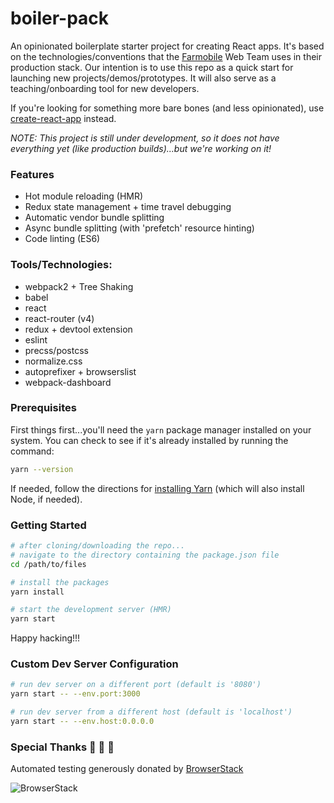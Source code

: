 # boiler-pack
An opinionated boilerplate starter project for creating React apps. It's based on the technologies/conventions that the [Farmobile](https://www.farmobile.com/) Web Team uses in their production stack. Our intention is to use this repo as a quick start for launching new projects/demos/prototypes. It will also serve as a teaching/onboarding tool for new developers.

If you're looking for something more bare bones (and less opinionated), use [create-react-app](https://github.com/facebookincubator/create-react-app) instead.

*_NOTE:_ This project is still under development, so it does not have everything yet (like production builds)...but we're working on it!*

### Features
* Hot module reloading (HMR)
* Redux state management + time travel debugging
* Automatic vendor bundle splitting
* Async bundle splitting (with 'prefetch' resource hinting)
* Code linting (ES6)

### Tools/Technologies:
* webpack2 + Tree Shaking
* babel
* react
* react-router (v4)
* redux + devtool extension
* eslint
* precss/postcss
* normalize.css
* autoprefixer + browserslist
* webpack-dashboard

### Prerequisites
First things first...you'll need the `yarn` package manager installed on your system. You can check to see if it's already installed by running the command:
```bash
yarn --version
```
If needed, follow the directions for [installing Yarn](https://yarnpkg.com/en/docs/install) (which will also install Node, if needed).

### Getting Started
```bash
# after cloning/downloading the repo...
# navigate to the directory containing the package.json file
cd /path/to/files

# install the packages
yarn install

# start the development server (HMR)
yarn start
```
Happy hacking!!!

### Custom Dev Server Configuration
```bash
# run dev server on a different port (default is '8080')
yarn start -- --env.port:3000

# run dev server from a different host (default is 'localhost')
yarn start -- --env.host:0.0.0.0
```

### Special Thanks :clap: :clap: :clap:
Automated testing generously donated by [BrowserStack](https://www.browserstack.com/)

![BrowserStack](https://www.browserstack.com/images/mail/chrome-on-ios/chrome-on-ios-bslogo.png)
